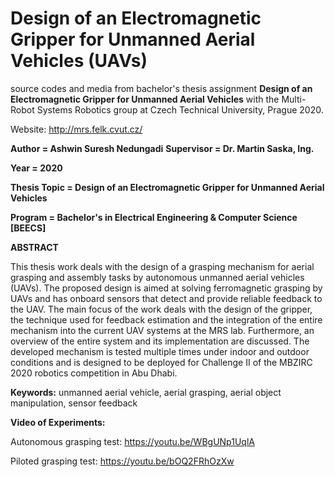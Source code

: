 # Design of an Electromagnetic Gripper for Unmanned Aerial Vehicles (UAVs)
source codes and media from bachelor's thesis assignment **Design of an Electromagnetic Gripper for Unmanned Aerial Vehicles** with the Multi-Robot Systems Robotics group at Czech Technical University, Prague 2020. 

Website: http://mrs.felk.cvut.cz/

**Author = Ashwin Suresh Nedungadi** 
**Supervisor = Dr. Martin Saska, Ing.** 

**Year = 2020** 

**Thesis Topic = Design of an Electromagnetic Gripper for Unmanned Aerial Vehicles**

**Program = Bachelor's in Electrical Engineering & Computer Science [BEECS]**

**ABSTRACT**

This thesis work deals with the design of a grasping mechanism for
aerial grasping and assembly tasks by autonomous unmanned aerial
vehicles (UAVs). The proposed design is aimed at solving ferromagnetic
grasping by UAVs and has onboard sensors that detect and provide
reliable feedback to the UAV. The main focus of the work deals with
the design of the gripper, the technique used for feedback estimation and the integration of the entire mechanism into the current UAV systems at the MRS lab. Furthermore, an overview of the entire system and its implementation are discussed. The developed mechanism is tested multiple times under indoor and outdoor conditions and is designed to be deployed for Challenge II of the MBZIRC 2020 robotics competition in Abu Dhabi.

**Keywords:** unmanned aerial vehicle, aerial grasping, aerial object manipulation, sensor feedback

**Video of Experiments:**

Autonomous grasping test: https://youtu.be/WBgUNp1UqlA

Piloted grasping test: https://youtu.be/bOQ2FRhOzXw
